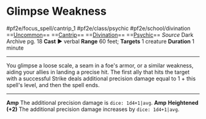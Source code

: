 # Glimpse Weakness
#pf2e/focus_spell/cantrip_1 #pf2e/class/psychic #pf2e/school/divination 
==[Uncommon](rules/traits/uncommon.md)== ==[Cantrip](rules/traits/cantrip.md)== ==[Divination](rules/traits/divination.md)== ==[Psychic](../../../Traits/Psychic.md)==
*Source* Dark Archive pg. 18
**Cast** ► verbal
**Range** 60 feet; **Targets** 1 creature
**Duration** 1 minute

---
You glimpse a loose scale, a seam in a foe's armor, or a similar weakness, aiding your allies in landing a precise hit. The first ally that hits the target with a successful Strike deals additional precision damage equal to 1 + this spell's level, and then the spell ends.

---
**Amp** The additional precision damage is `dice: 1d4+1|avg`.
**Amp** **Heightened (+2)** The additional precision damage increases by `dice: 1d4+1|avg`.